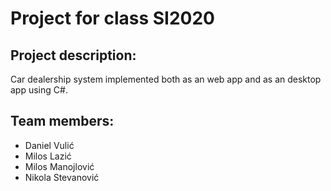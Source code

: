 # Project for class SI2020
## Project description:
Car dealership system implemented both as an web app and as an desktop app using C#.


## Team members:
* Daniel Vulić
* Milos Lazić
* Milos Manojlović
* Nikola Stevanović